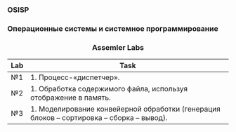 ### OSISP

### Операционные системы и системное программирование

### <p align="center">Assemler Labs</p>

| Lab | Task |
| ------ | ------ |
| №1 | 1. Процесс-«диспетчер».|
| №2 | 1. Обработка содержимого файла, используя отображение в память.|
| №3 | 1. Моделирование конвейерной обработки (генерация блоков – сортировка – сборка – вывод).|